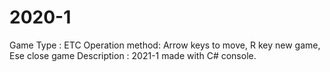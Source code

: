 # 2020-1
Game Type : ETC
Operation method: Arrow keys to move, R key new game, Ese close game
Description : 2021-1 made with C# console.
